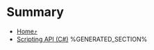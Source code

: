 # Summary

- [Home⤴](./fake_home.md)
- [Scripting API (C#)](./scripting_api.md)
%GENERATED_SECTION%
